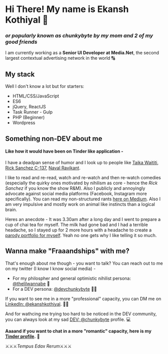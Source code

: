 # Hi There! My name is Ekansh Kothiyal 🤠 
### *or popularly known as chunkybyte by my mom and 2 of my good friends*

I am currently working as a **Senior UI Developer at Media.Net**, the second largest contextual advertising network in the world 🔠

## My stack

Well I don't know a lot but for starters:
* HTML/CSS/JavaScript
* ES6
* jQuery, ReactJS
* Task Runner - Gulp
* PHP (Beginner)
* Wordpress

## Something non-DEV about me
#### Like how it would have been on Tinder like application -

I have a deadpan sense of humor and I look up to people like [Taika Waititi](https://en.wikipedia.org/wiki/Taika_Waititi), [Rick Sanchez C-137](https://rickandmorty.fandom.com/wiki/Rick_Sanchez), [Naval Ravikant](https://en.wikipedia.org/wiki/Naval_Ravikant). 

I like to read and re-read, watch and re-watch and then re-watch comedies (especially the quirky ones motivated by nihilism as core - hence the *Rick Sanchez* if you know the show R&M). 
Also I publicly and annoyingly advocate against social media platforms (Facebook, Instagram more specifically). You can read my non-structured rants [here on Medium](https://medium.com/@ekothiyal/permanently-deleted-my-moderately-active-instagram-account-6e1afb887cad). Also I am very impulsive and mostly work on animal like instincts than a logical brain. 

Heres an anecdote - It was 3.30am after a long day and I went to prepare a cup of chai tea for myself. The milk had gone bad and I had a terrible headache, so I stayed up for 2 more hours with a headache to create a [parody portfolio for myself](https://bored-chunkybyte.netlify.app/). Yeah no one gets why I like telling it so much.

## Wanna make "Fraaandships" with me?

That's enough about me though - you want to talk? You can reach out to me on my twitter (I know I know social media) - 
* For my philospher and general optimistic nihilist persona: [@thelilwannabe](https://twitter.com/thelilwannabe) 🤹
* For a DEV persona: [@devchunkybyte](https://twitter.com/devchunkybyte) 🧜‍♂️

If you want to see me in a more "professional" capacity, you can DM me on [LinkedIn: @ekanshkothiyal](https://www.linkedin.com/in/ekanshkothiyal/). 🧑‍💼

And for wathcing me trying too hard to be noticed in the DEV community, you can always look at my sad [DEV: @chunkybyte](https://dev.to/chunkybyte) profile. 💻

**Aaaand if you want to chat in a more "romantic" capacity, here is my [Tinder profile](http://tiny.cc/4eq9rz).** 💌

⚔⚔⚔*Tempus Edax Rerum*⚔⚔⚔
